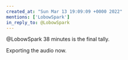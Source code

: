 ```yaml
---
created_at: "Sun Mar 13 19:09:09 +0000 2022"
mentions: ['LobowSpark']
in_reply_to: @LobowSpark
---
```


@LobowSpark 38 minutes is the final tally.

Exporting the audio now.